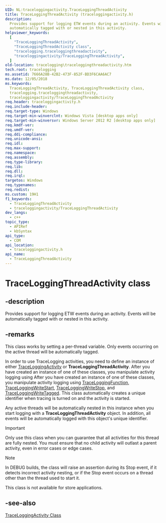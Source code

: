 ```yaml
---
UID: NL:traceloggingactivity.TraceLoggingThreadActivity
title: TraceLoggingThreadActivity (traceloggingactivity.h)
description:
  Provides support for logging ETW events during an activity. Events will be
  automatically tagged with or nested in this activity.
helpviewer_keywords:
  [
    "TraceLoggingThreadActivity",
    "TraceLoggingThreadActivity class",
    "tracelogging.traceloggingthreadactivity",
    "traceloggingactivity/TraceLoggingThreadActivity",
  ]
old-location: tracelogging\traceloggingthreadactivity.htm
tech.root: tracelogging
ms.assetid: 7666A28B-42B2-473F-852F-BD3F6CAA6AC7
ms.date: 12/05/2018
ms.keywords:
  TraceLoggingThreadActivity, TraceLoggingThreadActivity class,
  tracelogging.traceloggingthreadactivity,
  traceloggingactivity/TraceLoggingThreadActivity
req.header: traceloggingactivity.h
req.include-header:
req.target-type: Windows
req.target-min-winverclnt: Windows Vista [desktop apps only]
req.target-min-winversvr: Windows Server 2012 R2 [desktop apps only]
req.kmdf-ver:
req.umdf-ver:
req.ddi-compliance:
req.unicode-ansi:
req.idl:
req.max-support:
req.namespace:
req.assembly:
req.type-library:
req.lib:
req.dll:
req.irql:
targetos: Windows
req.typenames:
req.redist:
ms.custom: 19H1
f1_keywords:
  - TraceLoggingThreadActivity
  - traceloggingactivity/TraceLoggingThreadActivity
dev_langs:
  - c++
topic_type:
  - APIRef
  - kbSyntax
api_type:
  - COM
api_location:
  - traceloggingactivity.h
api_name:
  - TraceLoggingThreadActivity
---
```


# TraceLoggingThreadActivity class

## -description

Provides support for logging ETW events during an activity. Events will be
automatically tagged with or nested in this activity.

## -remarks

This class works by setting a per-thread variable. Only events occurring on the
active thread will be automatically tagged.

In order to use TraceLogging activities, you need to define an instance of
either
[TraceLoggingActivity](nl-traceloggingactivity-traceloggingactivity~r1.md) or
**TraceLoggingThreadActivity**. After you have created an instance of one of
these classes, you manipulate activity logging using After you have created an
instance of one of these classes, you manipulate activity logging using
[TraceLoggingFunction](./nf-traceloggingactivity-traceloggingfunction.md),
[TraceLoggingWriteStart](./nf-traceloggingactivity-traceloggingwritestart.md),
[TraceLoggingWriteStop](./nf-traceloggingactivity-traceloggingwritestop.md), and
[TraceLoggingWriteTagged](./nf-traceloggingactivity-traceloggingwritetagged.md).
This class automatically creates a unique identifier when tracing is turned on
and the activity is started.

Any active threads will be automatically nested in this instance when you start
logging with a **TraceLoggingThreadActivity** object. In addition, all events
will be automatically logged with this object's unique identifier.

> [!Important]
> Only use this class when you can guarantee that all activities
> for this thread are fully nested. You must ensure that no child activity will
> outlast a parent activity, even in error cases or edge cases.

> [!Note]
> In DEBUG builds, the class will raise an assertion during its Stop
> event, if it detects incorrect activity nesting, or if the Stop event occurs
> on a thread other than the thread used to start it.

This class is not available for store applications.

## -see-also

[TraceLoggingActivity Class](./nl-traceloggingactivity-traceloggingactivity.md)
